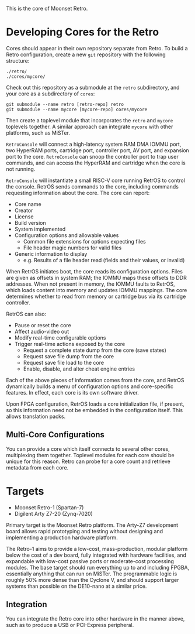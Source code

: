 This is the core of Moonset Retro.

# Developing Cores for the Retro

Cores should appear in their own repository separate from Retro.  To build a
Retro configuration, create a new `git` repository with the following
structure:

```
./retro/
./cores/mycore/
```

Check out this repository as a submodule at the `retro` subdirectory, and your
core as a subdirectory of `cores`:

```
git submodule --name retro [retro-repo] retro
git submodule --name mycore [mycore-repo] cores/mycore
```

Then create a toplevel module that incorporates the `retro` and `mycore`
toplevels together.  A similar approach can integrate `mycore` with other
platforms, such as MiSTer.

`RetroConsole` will connect a high-latency system RAM DMA IOMMU port, two
HyperRAM ports, cartridge port, controller port, AV port, and expansion port to
the core.  `RetroConsole` can snoop the controller port to trap user commands,
and can access the HyperRAM and cartridge when the core is not running.

`RetroConsole` will instantiate a small RISC-V core running RetrOS to control
the console.  RetrOS sends commands to the core, including commands requesting
information about the core.  The core can report:

* Core name
* Creator
* License
* Build version
* System implemented
* Configuration options and allowable values
  * Common file extensions for options expecting files
  * File header magic numbers for valid files
* Generic information to display
  * e.g. Results of a file header read (fields and their values, or invalid)

When RetrOS initiates boot, the core reads its configuration options.  Files
are given as offsets in system RAM; the IOMMU maps these offsets to DDR
addresses.  When not present in memory, the IOMMU faults to RetrOS, which loads
content into memory and updates IOMMU mappings.  The core determines whether to
read from memory or cartridge bus via its cartridge controller.

RetrOS can also:

* Pause or reset the core
* Affect audio-video out
* Modify real-time configurable options
* Trigger real-time actions exposed by the core
  * Request a complete state dump from the core (save states)
  * Request save file dump from the core
  * Request save file load to the core
  * Enable, disable, and alter cheat engine entries

Each of the above pieces of information comes from the core, and RetrOS
dynamically builds a menu of configuration options and core-specific features.
In effect, each core is its own software driver.

Upon FPGA configuration, RetrOS loads a core initialization file, if present,
so this information need not be embedded in the configuration itself.  This
allows translation packs.

## Multi-Core Configurations

You can provide a core which itself connects to several other cores,
multiplexing them together.  Toplevel modules for each core should be unique
for this reason.  Retro can probe for a core count and retrieve metadata from
each core.

# Targets

* Moonset Retro-1 (Spartan-7)
* Digilent Arty Z7-20 (Zynq-7020)

Primary target is the Moonset Retro platform.  The Arty-Z7 development board
allows rapid prototyping and testing without designing and implementing a
production hardware platform.

The Retro-1 aims to provide a low-cost, mass-production, modular platform below
the cost of a dev board, fully integrated with hardware facilities, and
expandable with low-cost passive ports or moderate-cost processing modules.
The base target should run everything up to and including FPGBA, essentially
anything that can run on MiSTer.  The programmable logic is roughly 50% more
dense than the Cyclone V, and should support larger systems than possible on
the DE10-nano at a similar price.

## Integration

You can integrate the Retro core into other hardware in the manner above, such
as to produce a USB or PCI-Express peripheral.
